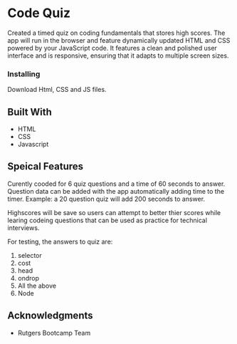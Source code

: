 # Code Quiz

Created a timed quiz on coding fundamentals that stores high scores. The app will run in the browser and feature dynamically updated HTML and CSS powered by your JavaScript code. It features a clean and polished user interface and is responsive, ensuring that it adapts to multiple screen sizes.

### Installing

Download Html, CSS and JS files.


## Built With

* HTML
* CSS
* Javascript

 
## Speical Features

Curently cooded for 6 quiz questions and a time of 60 seconds to answer. Question data can be added with the app automatically adding time to the timer.
Example: a 20 question quiz will add 200 seconds to answer. 

Highscores will be save so users can attempt to better thier scores while learing codeing questions that can be used as practice for technical interviews. 


For testing, the answers to quiz are: 
1. selector
2. cost
3. head
4. ondrop
5. All the above
6. Node


## Acknowledgments

* Rutgers Bootcamp Team


